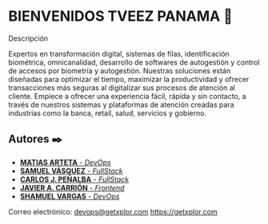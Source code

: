 # BIENVENIDOS TVEEZ PANAMA 👋

Descripción

Expertos en transformación digital, sistemas de filas, identificación biométrica, omnicanalidad, desarrollo de softwares de autogestión y control de accesos por biometría y autogestión. 
Nuestras soluciones están diseñadas para optimizar el tiempo, maximizar la productividad y ofrecer transacciones más seguras al digitalizar sus procesos de atención al cliente. Empiece a ofrecer una experiencia fácil, rápida y sin contacto, a través de nuestros sistemas y plataformas de atención creadas para industrias como la banca, retail, salud, servicios y gobierno.

## Autores ✒️
* [**MATIAS ARTETA** - *DevOps*](https://github.com/matiasxplor)
* [**SAMUEL VÁSQUEZ** - *FullStack*](https://github.com/samyr0722)
* [**CARLOS J. PEÑALBA** - *FullStack*](https://github.com/carlosxplor)
* [**JAVIER A. CARRIÓN** - *Frontend*](https://github.com/javieralexander15)
* [**SHAMUEL VARGAS** - *DevOps*](https://github.com/zShamu)

Correo electrónico: devops@getxplor.com
https://getxplor.com
